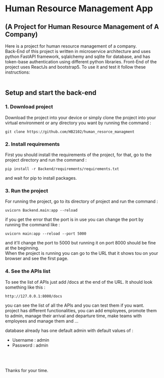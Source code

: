 # Human Resource Management App

## (A Project for Human Resource Management of A Company)

Here is a project for human resource management of a company.  
Back-End of this project is written in microservice architecture and uses python FastAPI framework, sqlalchemy and sqlite for database,
and has token-base authentication using different python libraries.
Front-End of the project uses ReactJs and bootstrap5.
To use it and test it follow these instructions:
<br><br>


## Setup and start the back-end

### 1. Download project
Download the project into your device or simply clone the project into your virtual environment or any directory
you want by running the
command :

```commandline
git clone https://github.com/HB2102/human_resorce_managment
```

### 2. Install requirements

First you should install the requirements of the project, for that, go to the project directory and run the command :

```commandline
pip install -r Backend/requirements/requirements.txt
```

and wait for pip to install packages.

### 3. Run the project

For running the project, go to its directory of project and run the command :

```commandline
uvicorn Backend.main:app --reload
```

if you get the error that the port is in use you can change the port by running the command like :

```commandline
uvicorn main:app --reload --port 5000
```

and it'll change the port to 5000 but running it on port 8000 should be fine at the beginning.  
When the project is running you can go to the URL that it shows tou on your browser and see the first page.

### 4. See the APIs list

To see the list of APIs just add /docs at the end of the URL. It should look something like this :

```Url
http://127.0.0.1:8000/docs
```

you can see the list of all the APIs and you can test them if you want. project has different functionalities, you can
add employees, promote them to admin, manage their arrival and departure time, make teams with employees and manage them and ...

database already has one default admin with default values of :

- Username : admin
- Password : admin

<br><br><br>
Thanks for your time.